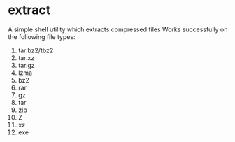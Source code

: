 # extract
A simple shell utility which extracts compressed files
Works successfully on the following file types:
1. tar.bz2/tbz2
2. tar.xz
3. tar.gz
4. lzma
5. bz2
6. rar
7. gz
8. tar
9. zip
10. Z
11. xz
12. exe


